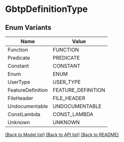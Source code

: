 # GbtpDefinitionType

## Enum Variants

| Name | Value |
|---- | -----|
| Function | FUNCTION |
| Predicate | PREDICATE |
| Constant | CONSTANT |
| Enum | ENUM |
| UserType | USER_TYPE |
| FeatureDefinition | FEATURE_DEFINITION |
| FileHeader | FILE_HEADER |
| Undocumentable | UNDOCUMENTABLE |
| ConstLambda | CONST_LAMBDA |
| Unknown | UNKNOWN |


[[Back to Model list]](../README.md#documentation-for-models) [[Back to API list]](../README.md#documentation-for-api-endpoints) [[Back to README]](../README.md)



